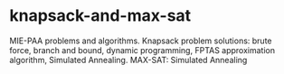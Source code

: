 # knapsack-and-max-sat
MIE-PAA problems and algorithms. 
Knapsack problem solutions: brute force,  branch and bound, dynamic programming, FPTAS approximation algorithm, Simulated Annealing.
MAX-SAT: Simulated Annealing
